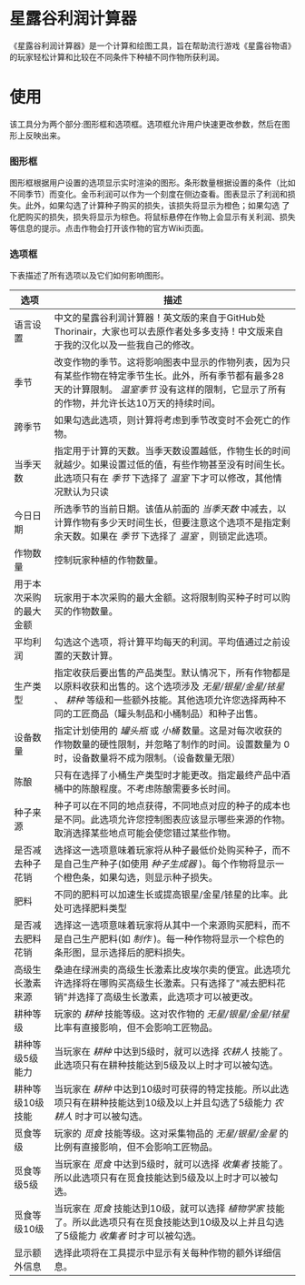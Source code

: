 # 星露谷利润计算器
《星露谷利润计算器》是一个计算和绘图工具，旨在帮助流行游戏《星露谷物语》的玩家轻松计算和比较在不同条件下种植不同作物所获利润。
# 使用
该工具分为两个部分:图形框和选项框。选项框允许用户快速更改参数，然后在图形上反映出来。

### 图形框
图形框根据用户设置的选项显示实时渲染的图形。条形数量根据设置的条件（比如不同季节）而变化。金币利润可以作为一个刻度在侧边查看。图表显示了利润和损失。此外，如果勾选了计算种子购买的损失，该损失将显示为橙色；如果勾选
了化肥购买的损失，损失将显示为棕色。将鼠标悬停在作物上会显示有关利润、损失等信息的提示。点击作物会打开该作物的官方Wiki页面。

### 选项框
下表描述了所有选项以及它们如何影响图形。

选项 | 描述
--- | ---
语言设置|中文的星露谷利润计算器！英文版的来自于GitHub处Thorinair，大家也可以去原作者处多多支持！中文版来自于我的汉化以及一些我自己的修改。
季节 | 改变作物的季节。这将影响图表中显示的作物列表，因为只有某些作物在特定季节生长。此外，所有季节都有最多28天的计算限制。 *温室季节* 没有这样的限制，它显示了所有的作物，并允许长达10万天的持续时间。
跨季节 | 如果勾选此选项，则计算将考虑到季节改变时不会死亡的作物。
当季天数 |指定用于计算的天数。当季天数设置越低，作物生长的时间就越少。如果设置过低的值，有些作物甚至没有时间生长。 此选项只有在 *季节* 下选择了 *温室* 下才可以修改，其他情况默认为只读
今日日期 | 所选季节的当前日期。该值从前面的 *当季天数* 中减去，以计算作物有多少天时间生长，但要注意这个选项不是指定剩余天数。如果在 *季节* 下选择了 *温室* ，则锁定此选项。
作物数量 | 控制玩家种植的作物数量。
用于本次采购的最大金额 | 玩家用于本次采购的最大金额。这将限制购买种子时可以购买的作物数量。
平均利润 | 勾选这个选项，将计算平均每天的利润。平均值通过之前设置的天数计算。
生产类型 | 指定收获后要出售的产品类型。默认情况下，所有作物都是以原料收获和出售的。这个选项涉及 *无星/银星/金星/铱星* 、  *耕种* 等级和一些额外技能。其他选项允许您选择两种不同的工匠商品（罐头制品和小桶制品）和种子出售。
设备数量 | 指定计划使用的 *罐头瓶* 或 *小桶* 数量。这是对每次收获的作物数量的硬性限制，并忽略了制作的时间。设置数量为 0 时，设备数量将不成为限制。（设备数量无限）
陈酿|只有在选择了小桶生产类型时才能更改。指定最终产品中酒桶中的陈酿程度。不考虑陈酿需要多长时间。
种子来源 | 种子可以在不同的地点获得，不同地点对应的种子的成本也是不同。此选项允许您控制图表应该显示哪些来源的作物。取消选择某些地点可能会使您错过某些作物。
是否减去种子花销 | 选择这一选项意味着玩家将从种子最低价处购买种子，而不是自己生产种子(如使用 *种子生成器* )。每个作物将显示一个橙色条，如果勾选，则显示种子损失。
肥料 | 不同的肥料可以加速生长或提高银星/金星/铱星的比率。此处可选择肥料类型
是否减去肥料花销 | 选择这一选项意味着玩家将从其中一个来源购买肥料，而不是自己生产肥料(如 *制作* )。每一种作物将显示一个棕色的条形图，显示选择后的肥料损失。
高级生长激素来源|桑迪在绿洲卖的高级生长激素比皮埃尔卖的便宜。此选项允许选择将在哪购买高级生长激素。只有选择了"减去肥料花销"并选择了高级生长激素，此选项才可以被更改。
耕种等级 | 玩家的 *耕种* 技能等级。这对农作物的 *无星/银星/金星/铱星* 比率有直接影响，但不会影响工匠物品。
耕种等级5级能力 | 当玩家在 *耕种* 中达到5级时，就可以选择 *农耕人* 技能了。此选项只有在耕种技能达到5级及以上时才可以被勾选。
耕种等级10级技能 | 当玩家在 *耕种* 中达到10级时可获得的特定技能。所以此选项只有在耕种技能达到10级及以上并且勾选了5级能力 *农耕人* 时才可以被勾选。
觅食等级|玩家的 *觅食* 技能等级。这对采集物品的 *无星/银星/金星* 的比例有直接影响，但不会影响工匠物品。
觅食等级5级|当玩家在 *觅食* 中达到5级时，就可以选择 *收集者* 技能了。所以此选项只有在觅食技能达到5级及以上时才可以被勾选。
觅食等级10级|当玩家在 *觅食* 技能达到10级，就可以选择 *植物学家* 技能了。所以此选项只有在觅食技能达到10级及以上并且勾选了5级能力 *收集者* 时才可以被勾选。
显示额外信息 | 选择此项将在工具提示中显示有关每种作物的额外详细信息。
